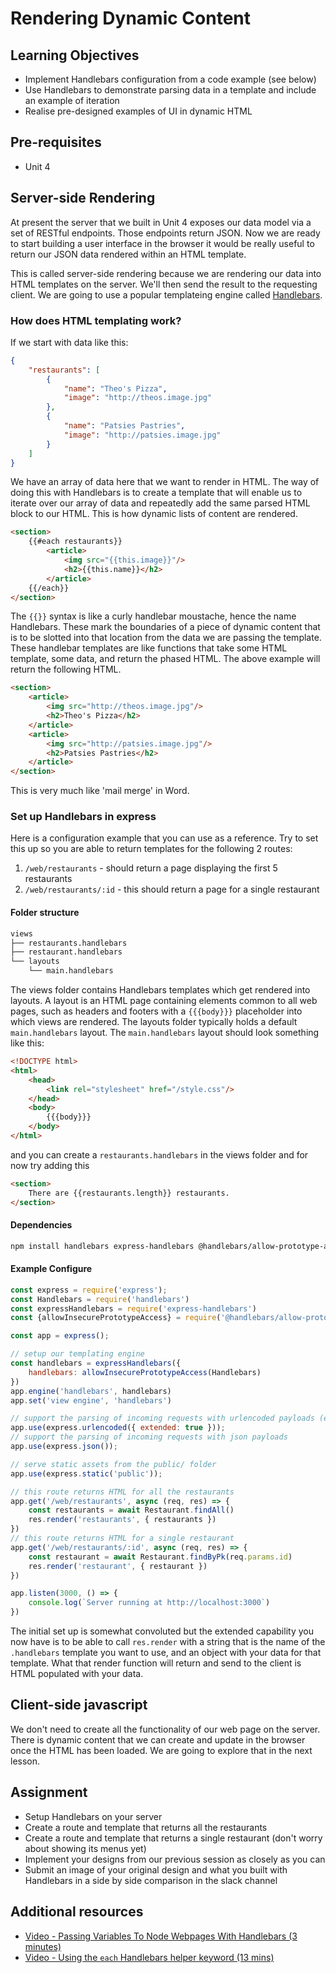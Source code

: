 # Rendering Dynamic Content

## Learning Objectives

* Implement Handlebars configuration from a code example (see below)
* Use Handlebars to demonstrate parsing data in a template and include an example of iteration
* Realise pre-designed examples of UI in dynamic HTML 

## Pre-requisites
* Unit 4

## Server-side Rendering

At present the server that we built in Unit 4 exposes our data model via a set of RESTful endpoints. Those endpoints return JSON. Now we are ready to start building a user interface in the browser it would be really useful to return our JSON data rendered within an HTML template.

This is called server-side rendering because we are rendering our data into HTML templates on the server. We'll then send the result to the requesting client. We are going to use a popular templateing engine called [Handlebars](https://handlebarsjs.com/).

### How does HTML templating work?

If we start with data like this:

```json
{
    "restaurants": [
        {
            "name": "Theo's Pizza",
            "image": "http://theos.image.jpg"
        },
        {
            "name": "Patsies Pastries",
            "image": "http://patsies.image.jpg"
        }
    ]
}
```
We have an array of data here that we want to render in HTML. The way of doing this with Handlebars is to create a template that will enable us to iterate over our array of data and repeatedly add the same parsed HTML block to our HTML. This is how dynamic lists of content are rendered.
```html
<section>
    {{#each restaurants}}
        <article>
            <img src="{{this.image}}"/>
            <h2>{{this.name}}</h2>
        </article>
    {{/each}}
</section>
```
The `{{}}` syntax is like a curly handlebar moustache, hence the name Handlebars. These mark the boundaries of a piece of dynamic content that is to be slotted into that location from the data we are passing the template. These handlebar templates are like functions that take some HTML template, some data, and return the phased HTML. The above example will return the following HTML.
```html
<section>
    <article>
        <img src="http://theos.image.jpg"/>
        <h2>Theo's Pizza</h2>
    </article>
    <article>
        <img src="http://patsies.image.jpg"/>
        <h2>Patsies Pastries</h2>
    </article>
</section>
```
This is very much like 'mail merge' in Word. 

### Set up Handlebars in express

Here is a configuration example that you can use as a reference. Try to set this up so you are able to return templates for the following 2 routes:

1. `/web/restaurants` - should return a page displaying the first 5 restaurants
1. `/web/restaurants/:id` - this should return a page for a single restaurant

#### Folder structure

```sh
views
├── restaurants.handlebars
├── restaurant.handlebars
└── layouts
    └── main.handlebars
```
The views folder contains Handlebars templates which get rendered into layouts. A layout is an HTML page containing elements common to all web pages, such as headers and footers with a `{{{body}}}` placeholder into which views are rendered. The layouts folder typically holds a default `main.handlebars` layout. The `main.handlebars` layout should look something like this:
```html
<!DOCTYPE html>
<html>
    <head>
        <link rel="stylesheet" href="/style.css"/>
    </head>
    <body>
        {{{body}}}
    </body>
</html>
```
and you can create a `restaurants.handlebars` in the views folder and for now try adding this
```html
<section>
    There are {{restaurants.length}} restaurants.
</section>
```
#### Dependencies
```sh
npm install handlebars express-handlebars @handlebars/allow-prototype-access
```
#### Example Configure
```javascript
const express = require('express');
const Handlebars = require('handlebars')
const expressHandlebars = require('express-handlebars')
const {allowInsecurePrototypeAccess} = require('@handlebars/allow-prototype-access')

const app = express();

// setup our templating engine
const handlebars = expressHandlebars({
    handlebars: allowInsecurePrototypeAccess(Handlebars)
})
app.engine('handlebars', handlebars)
app.set('view engine', 'handlebars')

// support the parsing of incoming requests with urlencoded payloads (e.g. form POST)
app.use(express.urlencoded({ extended: true }));
// support the parsing of incoming requests with json payloads
app.use(express.json());

// serve static assets from the public/ folder
app.use(express.static('public'));

// this route returns HTML for all the restaurants
app.get('/web/restaurants', async (req, res) => {
    const restaurants = await Restaurant.findAll()
    res.render('restaurants', { restaurants })
})
// this route returns HTML for a single restaurant
app.get('/web/restaurants/:id', async (req, res) => {
    const restaurant = await Restaurant.findByPk(req.params.id)
    res.render('restaurant', { restaurant })
})

app.listen(3000, () => {
    console.log(`Server running at http://localhost:3000`)
})
```
The initial set up is somewhat convoluted but the extended capability you now have is to be able to call `res.render` with a string that is the name of the `.handlebars` template you want to use, and an object with your data for that template. What that render function will return and send to the client is HTML populated with your data.

## Client-side javascript

We don't need to create all the functionality of our web page on the server. There is dynamic content that we can create and update in the browser once the HTML has been loaded. We are going to explore that in the next lesson.

## Assignment

* Setup Handlebars on your server
* Create a route and template that returns all the restaurants
* Create a route and template that returns a single restaurant (don't worry about showing its menus yet)
* Implement your designs from our previous session as closely as you can
* Submit an image of your original design and what you built with Handlebars in a side by side comparison in the slack channel

## Additional resources
   * [Video - Passing Variables To Node Webpages With Handlebars (3 minutes)](https://www.youtube.com/watch?v=TV7T_vKMid4)
   * [Video - Using the `each` Handlebars helper keyword (13 mins)](https://www.youtube.com/watch?v=JbrqxPcuYVc)  
